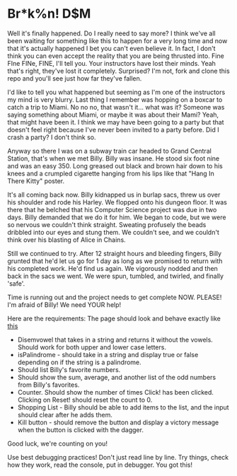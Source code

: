 # Br*k%n! D$M

Well it's finally happened. Do I really need to say more? I think we've all been waiting for something like this to happen for a very long time and now that it's actually happened I bet you can't even believe it. In fact, I don't think you can even accept the reality that you are being thrusted into. Fine FIne FINe, FINE, I'll tell you. Your instructors have lost their minds. Yeah that's right, they've lost it completely. Surprised? I'm not, fork and clone this repo and you'll see just how far they've fallen.

I'd like to tell you what happened but seeming as I'm one of the instructors my mind is very blurry. Last thing I remember was hopping on a boxcar to catch a trip to Miami. No no no, that wasn't it... what was it? Someone was saying something about Miami, or maybe it was about their Mami? Yeah, that might have been it. I think we may have been going to a party but that doesn't feel right because I've never been invited to a party before. Did I crash a party? I don't think so. 

Anyway so there I was on a subway train car headed to Grand Central Station, that's when we met Billy. Billy was insane. He stood six foot nine and was an easy 350. Long greased out black and brown hair down to his knees and a crumpled cigarette hanging from his lips like that "Hang In There Kitty" poster. 

It's all coming back now. Billy kidnapped us in burlap sacs, threw us over his shoulder and rode his Harley. We flopped onto his dungeon floor. It was there that he belched that his Computer Science project was due in two days. Billy demanded that we do it for him. We began to code, but we were so nervous we couldn't think straight. Sweating profusely the beads dribbled into our eyes and stung them. We couldn't see, and we couldn't think over his blasting of Alice in Chains. 

Still we continued to try. After 12 straight hours and bleeding fingers, Billy grunted that he'd let us go for 1 day as long as we promised to return with his completed work. He'd find us again. We vigorously nodded and then back in the sacs we went. We were spun, tumbled, and twirled, and finally 'safe'. 

Time is running out and the project needs to get complete NOW. PLEASE! I'm afraid of Billy! We need YOUR help! 

Here are the requirements: 
The page should look and behave exactly like [this](https://joinpursuit.github.io/brokenDomExercises/)

* Disemvowel that takes in a string and returns it without the vowels. Should work for both upper and lower case letters. 
* isPalindrome - should take in a string and display true or false depending on if the string is a palindrome. 
* Should list Billy's favorite numbers. 
* Should show the sum, average, and another list of the odd numbers from Billy's favorites. 
* Counter. Should show the number of times Click! has been clicked. Clicking on Reset! should reset the count to 0. 
* Shopping List - Billy should be able to add items to the list, and the input should clear after he adds them. 
* Kill button - should remove the button and display a victory message when the button is clicked with the dagger. 

Good luck, we're counting on you! 

Use best debugging practices! Don't just read line by line. Try things, check how they work, read the console, put in debugger. You got this! 